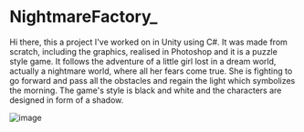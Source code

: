 # NightmareFactory_
  Hi there, this a project I've worked on in Unity using C#. It was made from scratch, including the graphics, realised in Photoshop and it is a puzzle style game. It follows the adventure of a little girl lost in a dream world, actually a nightmare world, where all her fears come true. She is fighting to go forward and pass all the obstacles and regain the light which symbolizes the morning. 
    The game's style is black and white and the characters are designed in form of a shadow.
  

![image](https://github.com/Alexandra7a/NightmareFactory_/assets/63046754/62260d84-5b4d-4c66-861e-19a7ce4d8864)
